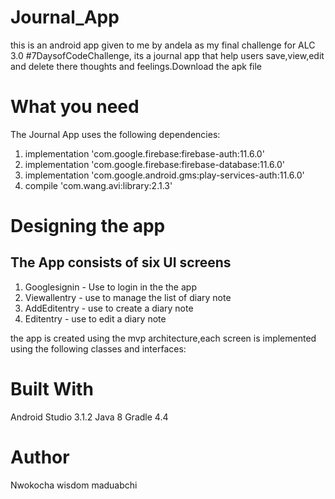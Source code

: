 # Journal_App
this is an android app given to me by andela as my final challenge for ALC 3.0 #7DaysofCodeChallenge,
its a journal app that help users save,view,edit and delete there thoughts and feelings.Download the apk file

# What you need
The Journal App uses the following dependencies:

 1.   implementation 'com.google.firebase:firebase-auth:11.6.0'
 2.   implementation 'com.google.firebase:firebase-database:11.6.0'
 3.   implementation 'com.google.android.gms:play-services-auth:11.6.0'
 4.   compile 'com.wang.avi:library:2.1.3'


# Designing the app
## The App consists of six UI screens

1. Googlesignin - Use to login in the the app
2. Viewallentry - use to manage the list of diary note
3. AddEditentry - use to create a diary note
4. Editentry - use to edit a diary note

 the app is created using the mvp architecture,each screen is implemented using the following classes and interfaces:

# Built With
Android Studio 3.1.2
Java 8
Gradle 4.4
# Author 
Nwokocha wisdom maduabchi

